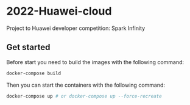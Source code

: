 # 2022-Huawei-cloud
Project to Huawei developer competition: Spark Infinity

## Get started

Before start you need to build the images with the following command:

```bash
docker-compose build
```

Then you can start the containers with the following command:

```bash
docker-compose up # or docker-compose up --force-recreate
```
